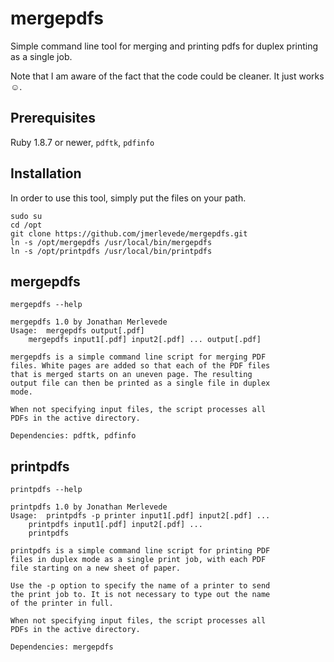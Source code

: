 # mergepdfs

Simple command line tool for merging and printing pdfs for duplex printing as a single job.

Note that I am aware of the fact that the code could be cleaner. It just works ☺.

## Prerequisites
Ruby 1.8.7 or newer, `pdftk`, `pdfinfo`

## Installation
In order to use this tool, simply put the files on your path.

	sudo su
	cd /opt
	git clone https://github.com/jmerlevede/mergepdfs.git
	ln -s /opt/mergepdfs /usr/local/bin/mergepdfs
	ln -s /opt/printpdfs /usr/local/bin/printpdfs

## mergepdfs
`mergepdfs --help`

	mergepdfs 1.0 by Jonathan Merlevede
	Usage:	mergepdfs output[.pdf]
		mergepdfs input1[.pdf] input2[.pdf] ... output[.pdf]

	mergepdfs is a simple command line script for merging PDF 
	files. White pages are added so that each of the PDF files 
	that is merged starts on an uneven page. The resulting 
	output file can then be printed as a single file in duplex 
	mode. 

	When not specifying input files, the script processes all 
	PDFs in the active directory. 

	Dependencies: pdftk, pdfinfo

## printpdfs
`printpdfs --help`

	printpdfs 1.0 by Jonathan Merlevede
	Usage:	printpdfs -p printer input1[.pdf] input2[.pdf] ... 
		printpdfs input1[.pdf] input2[.pdf] ... 
		printpdfs

	printpdfs is a simple command line script for printing PDF 
	files in duplex mode as a single print job, with each PDF 
	file starting on a new sheet of paper. 

	Use the -p option to specify the name of a printer to send 
	the print job to. It is not necessary to type out the name 
	of the printer in full. 

	When not specifying input files, the script processes all 
	PDFs in the active directory. 

	Dependencies: mergepdfs
